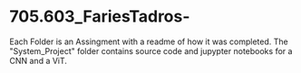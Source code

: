 # 705.603_FariesTadros-

Each Folder is an Assingment with a readme of how it was completed.
The "System_Project" folder contains source code and jupypter notebooks for a CNN and a ViT.